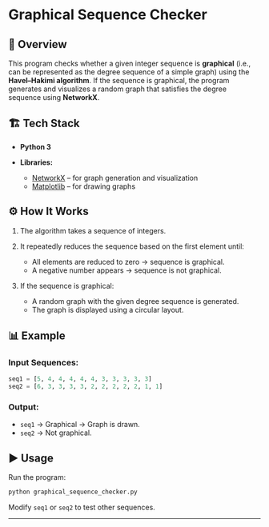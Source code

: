 # Graphical Sequence Checker

## 📘 Overview

This program checks whether a given integer sequence is **graphical** (i.e., can be represented as the degree sequence of a simple graph) using the **Havel–Hakimi algorithm**.
If the sequence is graphical, the program generates and visualizes a random graph that satisfies the degree sequence using **NetworkX**.

## 🏗️ Tech Stack

* **Python 3**
* **Libraries:**

  * [NetworkX](https://networkx.org/) – for graph generation and visualization
  * [Matplotlib](https://matplotlib.org/) – for drawing graphs

## ⚙️ How It Works

1. The algorithm takes a sequence of integers.
2. It repeatedly reduces the sequence based on the first element until:

   * All elements are reduced to zero → sequence is graphical.
   * A negative number appears → sequence is not graphical.
3. If the sequence is graphical:

   * A random graph with the given degree sequence is generated.
   * The graph is displayed using a circular layout.

## 📊 Example

### Input Sequences:

```python
seq1 = [5, 4, 4, 4, 4, 4, 3, 3, 3, 3, 3]
seq2 = [6, 3, 3, 3, 3, 2, 2, 2, 2, 2, 1, 1]
```

### Output:

* `seq1` → Graphical → Graph is drawn.
* `seq2` → Not graphical.

## ▶️ Usage

Run the program:

```bash
python graphical_sequence_checker.py
```

Modify `seq1` or `seq2` to test other sequences.

---
